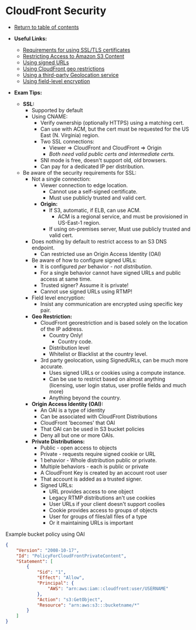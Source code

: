 # CloudFront Security

* [Return to table of contents](../../../README.md)

* **Useful Links:**
  * [Requirements for using SSL/TLS certificates](https://docs.aws.amazon.com/AmazonCloudFront/latest/DeveloperGuide/cnames-and-https-requirements.html)
  * [Restricting Access to Amazon S3 Content](https://docs.aws.amazon.com/AmazonCloudFront/latest/DeveloperGuide/private-content-restricting-access-to-s3.html)
  * [Using signed URLs](https://docs.aws.amazon.com/AmazonCloudFront/latest/DeveloperGuide/private-content-signed-urls.html)
  * [Using CloudFront geo restrictions](https://docs.aws.amazon.com/AmazonCloudFront/latest/DeveloperGuide/georestrictions.html#georestrictions-cloudfront)
  * [Using a third-party Geolocation service](https://docs.aws.amazon.com/AmazonCloudFront/latest/DeveloperGuide/georestrictions.html#georestrictions-geolocation-service)
  * [Using field-level encryption](https://docs.aws.amazon.com/AmazonCloudFront/latest/DeveloperGuide/field-level-encryption.html)

* **Exam Tips:**
  * **SSL:**
    * Supported by default
    * Using CNAME:
      * Verify ownership (optionally HTTPS) using a matching cert.
      * Can use with ACM, but the cert must be requested for the US East (N. Virginia) region.
      * Two SSL connections:
        * Viewer => CloudFront and CloudFront => Origin
        * _Both need valid public certs and intermediate certs._
      * SNI mode is free, doesn't support old, old browsers.
      * Can pay for a dedicated IP per distribution.
  * Be aware of the security requirements for SSL:
    * Not a single connection:
      * Viewer connection to edge location.
        * Cannot use a self-signed certificate.
        * Must use publicly trusted and valid cert.
      * **Origin:**
        * If S3, automatic, if ELB, can use ACM.
          * ACM is a regional service, and must be provisioned in US-East-1 region.
        * If using on-premises server, Must use publicly trusted and valid cert.
    * Does nothing by default to restrict access to an S3 DNS endpoint.
      * Can restricted use an Origin Access Identity (OAI)
    * Be aware of how to configure signed URLs:
      * It is configured _per_ behavior - _not distribution_.
      * For a single behavior cannot have signed URLs and public access at same time.
      * Trusted signer? Assume it is private!
      * Cannot use signed URLs using RTMP!
    * Field level encryption:
      * Insist any communication are encrypted using specific key pair.
    * **Geo Restriction:**
      * CloudFront georestriction and is based solely on the location of the IP address.
        * Country Only!
          * Country code.
        * Distribution level
        * Whitelist or Blacklist at the country level.
      * 3rd party geolocation, using SignedURLs, can be much more accurate.
        * Uses signed URLs or cookies using a compute instance.
        * Can be use to restrict based on almost anything (licensing, user login status, user profile fields and much more)
        * Anything beyond the country.
    * **Origin Access Identity (OAI):**
      * An OAI is a type of identity
      * Can be associated with CloudFront Distributions
      * CloudFront 'becomes' that OAI
      * That OAI can be used in S3 bucket policies
      * Deny all but one or more OAIs.
    * **Private Distributions:**
      * Public - open access to objects
      * Private - requests require signed cookie or URL
      * 1 behavior - Whole distribution public or private.
      * Multiple behaviors - each is public or private
      * A CloudFront Key is created by an account root user
      * That account is added as a trusted signer.
      * Signed URLs:
        * URL provides access to one object
        * Legacy RTMP distributions an't use cookies
        * User URLs if your client doesn't support coolies
        * Cookie provides access to groups of objects
        * User for groups of files/all files of a type
        * Or it maintaining URLs is important

Example bucket policy using OAI

```JSON
{
    "Version": "2008-10-17",
    "Id": "PolicyForCloudFrontPrivateContent",
    "Statement": [
        {
            "Sid": "1",
            "Effect": "Allow",
            "Principal": {
                "AWS": "arn:aws:iam::cloudfront:user/USERNAME"
            },
            "Action": "s3:GetObject",
            "Resource": "arn:aws:s3:::bucketname/*"
        }
    ]
}
```
